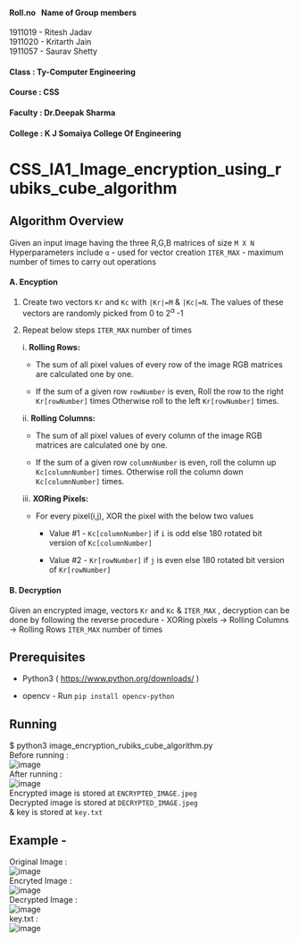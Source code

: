 #### Roll.no &nbsp; Name of Group members
1911019  -  Ritesh Jadav\
1911020 - Kritarth Jain\
1911057 - Saurav Shetty
#### Class : Ty-Computer Engineering
#### Course : CSS
#### Faculty : Dr.Deepak Sharma
#### College : K J Somaiya College Of Engineering
# CSS_IA1_Image_encryption_using_rubiks_cube_algorithm
## Algorithm Overview

Given an input image having the three R,G,B matrices of size `M X N`
Hyperparameters include 
`α` - used for vector creation
`ITER_MAX` - maximum number of times to carry out operations

#### A. Encyption
1. Create two vectors `Kr` and `Kc` with `|Kr|=M` & `|Kc|=N`. The values of these vectors are randomly picked from 0 to 2<sup>α </sup>-1
2. Repeat below steps `ITER_MAX` number of times

    i. **Rolling Rows:** 
        
      * The sum of all pixel values of every row of the image RGB matrices are calculated one by one. 
        
      * If the sum of a given row `rowNumber` is even, Roll the row to the right `Kr[rowNumber]` times 
        Otherwise roll to the left `Kr[rowNumber]` times.

    ii. **Rolling Columns:**
    
      * The sum of all pixel values of every column of the image RGB matrices are calculated one by one. 
        
      * If the sum of a given row `columnNumber` is even, roll the column up `Kc[columnNumber]` times.
        Otherwise roll the column down `Kc[columnNumber]` times.

    iii. **XORing Pixels:**
    
      * For every pixel(i,j), XOR the pixel with the below two values
        
         - Value #1 - `Kc[columnNumber]` if `i` is odd else 180 rotated bit version of `Kc[columnNumber]`
        
         - Value #2 - `Kr[rowNumber]` if `j` is even else 180 rotated bit version of `Kr[rowNumber]`


#### B. Decryption
  Given an encrypted image, vectors `Kr` and `Kc` & `ITER_MAX` , decryption can be done by following the reverse procedure - XORing pixels → Rolling Columns → Rolling Rows `ITER_MAX` number of times

## Prerequisites

- Python3 ( https://www.python.org/downloads/ )

- opencv - Run `pip install opencv-python`
## Running 
$ python3 image_encryption_rubiks_cube_algorithm.py\
Before running :\
![image](https://user-images.githubusercontent.com/63907547/154422252-cd5785d5-c0ec-4306-b7d2-5c280785101f.png)\
After running :\
![image](https://user-images.githubusercontent.com/63907547/154423133-11f2b775-a219-43c0-afa3-d86dd1b62042.png)\
Encrypted image is stored at `ENCRYPTED_IMAGE.jpeg`\
Decrypted image is stored at `DECRYPTED_IMAGE.jpeg`\
& key is stored at `key.txt `

## Example -

Original Image : \
![image](https://user-images.githubusercontent.com/63907547/154424039-516714e7-a747-4081-8dcb-4cf3a92e9754.png)\
Encryted Image : \
![image](https://user-images.githubusercontent.com/63907547/154424209-2349de4a-4dfd-4f87-92fb-547b20b8769c.png)\
Decrypted Image :\
![image](https://user-images.githubusercontent.com/63907547/154424302-077656d0-9382-4241-a50e-bb10314e3c73.png)\
key.txt :\
![image](https://user-images.githubusercontent.com/63907547/154424748-11915b9a-57f4-4c9b-92d6-2af5d35acc96.png)






